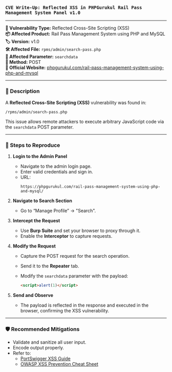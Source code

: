 
### `CVE Write-Up: Reflected XSS in PHPGurukul Rail Pass Management System Panel v1.0`

---

**📌 Vulnerability Type:** Reflected Cross-Site Scripting (XSS)  
**📦 Affected Product:** Rail Pass Management System using PHP and MySQL  
**🏷️ Version:** v1.0  
**🛠️ Affected File:** `rpms/admin/search-pass.php`  
**🧪 Affected Parameter:** `searchdata`  
**📨 Method:** POST  
**🔗 Official Website:** [phpgurukul.com/rail-pass-management-system-using-php-and-mysql](https://phpgurukul.com/rail-pass-management-system-using-php-and-mysql)

---

### 🐞 Description

A **Reflected Cross-Site Scripting (XSS)** vulnerability was found in:

```
/rpms/admin/search-pass.php
```

This issue allows remote attackers to execute arbitrary JavaScript code via the `searchdata` POST parameter.

---

### 🧪 Steps to Reproduce

1. **Login to the Admin Panel**
   - Navigate to the admin login page.
   - Enter valid credentials and sign in.
   - URL:  
     ```
     https://phpgurukul.com/rail-pass-management-system-using-php-and-mysql/
     ```

2. **Navigate to Search Section**
   - Go to “Manage Profile” → "Search".

3. **Intercept the Request**
   - Use **Burp Suite** and set your browser to proxy through it.
   - Enable the **Interceptor** to capture requests.

4. **Modify the Request**
   - Capture the POST request for the search operation.
   - Send it to the **Repeater** tab.
   - Modify the `searchdata` parameter with the payload:

     ```html
     <script>alert(1)</script>
     ```

5. **Send and Observe**
   - The payload is reflected in the response and executed in the browser, confirming the XSS vulnerability.

---

### 🛡️ Recommended Mitigations

- Validate and sanitize all user input.
- Encode output properly.
- Refer to:
  - [PortSwigger XSS Guide](https://portswigger.net/web-security/cross-site-scripting)
  - [OWASP XSS Prevention Cheat Sheet](https://cheatsheetseries.owasp.org/cheatsheets/Cross_Site_Scripting_Prevention_Cheat_Sheet.html)
